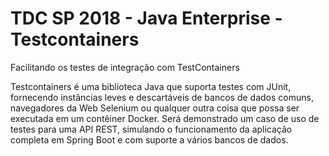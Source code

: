 # TDC SP 2018 - Java Enterprise - Testcontainers

Facilitando os testes de integração com TestContainers

Testcontainers é uma biblioteca Java que suporta testes com JUnit, fornecendo instâncias leves e descartáveis de bancos de dados comuns, navegadores da Web Selenium ou qualquer outra coisa que possa ser executada em um contêiner Docker. Será demonstrado um caso de uso de testes para uma API REST, simulando o funcionamento da aplicação completa em Spring Boot e com suporte a vários bancos de dados.



